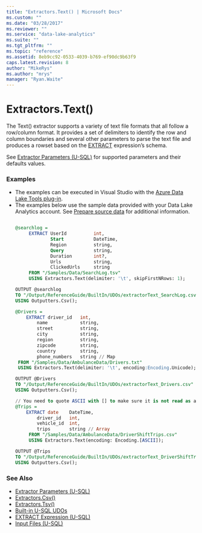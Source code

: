 ```yaml
---
title: "Extractors.Text() | Microsoft Docs"
ms.custom: ""
ms.date: "03/28/2017"
ms.reviewer: ""
ms.service: "data-lake-analytics"
ms.suite: ""
ms.tgt_pltfrm: ""
ms.topic: "reference"
ms.assetid: 8eb9cc92-0533-4039-b769-ef90dc9b63f9
caps.latest.revision: 8
author: "MikeRys"
ms.author: "mrys"
manager: "Ryan.Waite"
---
```

# Extractors.Text()
The Text() extractor supports a variety of text file formats that all follow a row/column format. It provides a set of delimiters to identify the row and column boundaries and several other parameters to parse the text file and produces a rowset based on the [EXTRACT](extract-expression-u-sql.md) expression’s schema.  
  
See [Extractor Parameters (U-SQL)](extractor-parameters-u-sql.md) for supported parameters and their defaults values.
  
### Examples
- The examples can be executed in Visual Studio with the [Azure Data Lake Tools plug-in](https://www.microsoft.com/download/details.aspx?id=49504).  
- The examples below use the sample data provided with your Data Lake Analytics account. See [Prepare source data](https://docs.microsoft.com/azure/data-lake-analytics/data-lake-analytics-get-started-portal#prepare-source-data) for additional information.
    ```sql
    
    @searchlog =
         EXTRACT UserId          int,
                 Start           DateTime,
                 Region          string,
                 Query           string,
                 Duration        int?,
                 Urls            string,
                 ClickedUrls     string
         FROM "/Samples/Data/SearchLog.tsv"
         USING Extractors.Text(delimiter: '\t', skipFirstNRows: 1);
    
    OUTPUT @searchlog 
    TO "/Output/ReferenceGuide/BuiltIn/UDOs/extractorText_SearchLog.csv" 
    USING Outputters.Csv();
    
    @Drivers =
        EXTRACT driver_id   int,
            name            string,
            street          string,
            city            string,
            region          string,
            zipcode         string,
            country         string,
            phone_numbers   string // Map
     FROM "/Samples/Data/AmbulanceData/Drivers.txt"
     USING Extractors.Text(delimiter: '\t', encoding:Encoding.Unicode);
    
    OUTPUT @Drivers 
    TO "/Output/ReferenceGuide/BuiltIn/UDOs/extractorText_Drivers.csv" 
    USING Outputters.Csv();
    
    // You need to quote ASCII with [] to make sure it is not read as a reserved U-SQL keyword
    @Trips =
        EXTRACT date    DateTime,
            driver_id   int,
            vehicle_id  int,
            trips       string // Array
         FROM "/Samples/Data/AmbulanceData/DriverShiftTrips.csv"
         USING Extractors.Text(encoding: Encoding.[ASCII]);
    
    OUTPUT @Trips 
    TO "/Output/ReferenceGuide/BuiltIn/UDOs/extractorText_DriverShiftTrips.csv" 
    USING Outputters.Csv();
    ```
 
### See Also 
* [Extractor Parameters (U-SQL)](extractor-parameters-u-sql.md)
* [Extractors.Csv()](extractors-csv.md)
* [Extractors.Tsv()](extractors-tsv.md)
* [Built-in U-SQL UDOs](built-in-u-sql-udos.md)
* [EXTRACT Expression (U-SQL)](extract-expression-u-sql.md)
* [Input Files (U-SQL)](input-files-u-sql.md)


